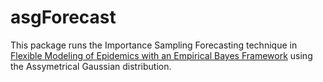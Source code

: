 # asgForecast
This package runs the Importance Sampling Forecasting technique in [Flexible Modeling of Epidemics with an
Empirical Bayes Framework](http://www.stat.cmu.edu/~ryantibs/papers/empbayes.pdf) using the Assymetrical Gaussian distribution.
